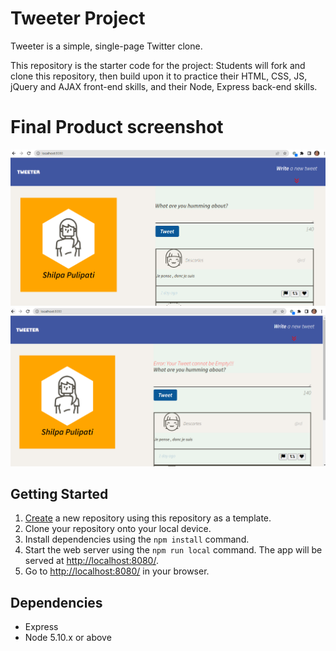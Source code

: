 # Tweeter Project

Tweeter is a simple, single-page Twitter clone.

This repository is the starter code for the project: Students will fork and clone this repository, then build upon it to practice their HTML, CSS, JS, jQuery and AJAX front-end skills, and their Node, Express back-end skills.

# Final Product screenshot

!["Screenshot of Tweeter home page"](https://github.com/Shilpa7866/tweeter/blob/master/public/images/Tweeter%20home%20page.png)
![Screenshot of Tweeter error message"](https://github.com/Shilpa7866/tweeter/blob/master/public/images/Tweeter%20with%20error%20msg.png)

## Getting Started

1. [Create](https://docs.github.com/en/repositories/creating-and-managing-repositories/creating-a-repository-from-a-template) a new repository using this repository as a template.
2. Clone your repository onto your local device.
3. Install dependencies using the `npm install` command.
3. Start the web server using the `npm run local` command. The app will be served at <http://localhost:8080/>.
4. Go to <http://localhost:8080/> in your browser.

## Dependencies

- Express
- Node 5.10.x or above
